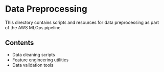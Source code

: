 # Data Preprocessing

This directory contains scripts and resources for data preprocessing as part of the AWS MLOps pipeline.

## Contents

- Data cleaning scripts
- Feature engineering utilities
- Data validation tools
